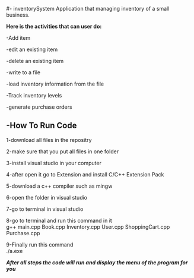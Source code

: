 #- inventorySystem
Application that managing inventory of a small business.



**Here is the activities that can user do:**

-Add item

-edit an existing item

-delete an existing item

-write to a file

-load inventory information from the file

-Track inventory levels

-generate purchase orders


## -How To Run Code  
    
   1-download all files in the repositry   
   
   2-make sure that you put all files in one folder  
   
   3-install visual studio in your computer     
   
   4-after open it go to Extension and install C/C++ Extension Pack   
   
   5-download a c++ compiler such as mingw   
   
   6-open the folder in visual studio  
   
   7-go to terminal in visual studio  
   
   8-go to terminal and run this command in it    
      g++ main.cpp Book.cpp Inventory.cpp User.cpp ShoppingCart.cpp Purchase.cpp     
      
   9-Finally run this command   
        ./a.exe
        
***After all steps the code will run and display the menu of the program for you***





 
 

